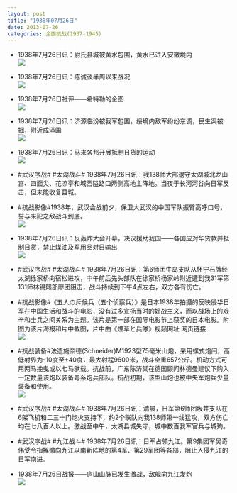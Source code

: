 ```yaml
---
layout: post
title: "1938年07月26日"
date: 2013-07-26
categories: 全面抗战(1937-1945)
---
```


<meta name="referrer" content="no-referrer" />

- 1938年7月26日讯：尉氏县城被黄水包围，黄水已进入安徽境内 <br/><img src="https://ww1.sinaimg.cn/large/aca367d8jw1e70ksrs55yj20c10utn0c.jpg" />

- 1938年7月26日讯：陈诚谈半周以来战况 <br/><img src="https://ww2.sinaimg.cn/large/aca367d8jw1e70j2j6uk2j20c118fwie.jpg" />

- 1938年7月26日社评——希特勒的企图 <br/><img src="https://ww4.sinaimg.cn/large/aca367d8jw1e70hc2w8d5j20c10q6jv2.jpg" />

- 1938年7月26日讯：济源临汾被我军包围，绥境内敌军纷纷东调，民生渠被掘，附近成泽国 <br/><img src="https://ww4.sinaimg.cn/large/aca367d8jw1e70flevj0jj20880zw41d.jpg" />

- 1938年7月26日讯：马来各邦开展抵制日货的运动 <br/><img src="https://ww2.sinaimg.cn/large/aca367d8jw1e70dv33forj206m0cg74w.jpg" />

- #武汉序战# #太湖战斗# 1938年7月26日讯：我138师大部退守太湖城北龙山宫、四面尖、花凉亭和城西隘路口两侧高地主阵地。当夜于长河河谷向日军反击，但未能收复县城。 

- #抗战影像#1938年，武汉会战前夕，保卫大武汉的中国军队振臂高呼口号，誓与来犯之敌战斗到底。 <br/><img src="https://ww1.sinaimg.cn/large/aca367d8jw1e708dm3z6mj20pa0ff0ux.jpg" />

- 1938年7月26日讯：反轰炸大会开幕，决议援助我国——各国应对华贷款并抵制日货，禁止煤油及军用品对日输出 <br/><img src="https://ww1.sinaimg.cn/large/aca367d8jw1e7056v2tw2j209g0nrwgk.jpg" />

- #武汉序战# #太湖战斗# 1938年7月26日讯：第6师团牛岛支队从怀宁石牌经太湖徐家桥向宿松进攻，中午前后先头部队在徐家桥杨家岭附近遭到我31军第131师林锡熙部廖团阻击，战斗持续到下午4点左右，双方各有伤亡。 

- #抗战影像#《五人の斥候兵（五个侦察兵）》是日本1938年拍摄的反映侵华日军在中国生活和战斗的电影，没有过多宣扬当时的好战主义，而以战场上的艰辛和士兵之间关系为主题。该片是第一部在国际电影节上获奖的日本电影。附图为该片海报和片中截图，片中曲《煙草と兵隊》视频网址 网页链接 <br/><img src="https://ww3.sinaimg.cn/large/aca367d8jw1e701fu0fu6j20c10kp0u4.jpg" />

- #抗战装备#法造施奈德(Schneider)M1923型75毫米山炮，采用螺式炮闩，高低射界为-10度至+40度，最大射程9600米，战斗全重657公斤。机动方式可用两马挽曳或以七马驮载。抗战前，广东陈济棠在德国顾问林德曼建议下购入一定数量该炮以装备粤系炮兵部队。抗战初期，该型山炮也被中央军炮兵少量装备和使用。 <br/><img src="https://ww2.sinaimg.cn/large/aca367d8jw1e6zzrr3fhuj20c10ig75c.jpg" />

- #武汉序战# #太湖战斗# 1938年7月26日讯：清晨，日军第6师团坂井支队在6架飞机和二三十门炮火支持下，约2个联队向我138师第一线猛攻，双方伤亡均在七八百人以上。激战至中午，太湖县城失守，城中数百我军官兵与城殉。 

- #武汉序战# #九江战斗# 1938年7月26日讯：日军占领九江。第9集团军吴奇伟受令指挥撤向九江以南新阵地的第4军、第29军团等各部，阻止入侵九江的日军南进。 

- 1938年7月26日战报——庐山山脉已发生激战，敌舰向九江发炮 <br/><img src="https://ww4.sinaimg.cn/large/aca367d8jw1e6zus32r09j20730l30uc.jpg" />

